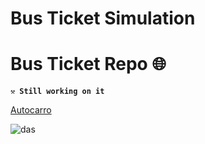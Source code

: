 # Bus Ticket Simulation

# Bus Ticket Repo 🌐

**`⚒️ Still working on it `**<br>

<a href="https://github.com/rafael17cordeiro/Autocarro">Autocarro</a>


![das](https://user-images.githubusercontent.com/59150464/233184029-e4f59cda-e007-4d29-b90d-b50a0abb2a88.jpg)
